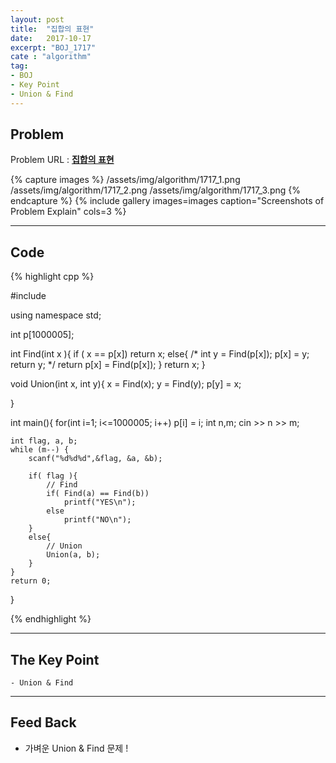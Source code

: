 ```yaml
---
layout: post
title:  "집합의 표현"
date:   2017-10-17
excerpt: "BOJ_1717"
cate : "algorithm"
tag:
- BOJ
- Key Point
- Union & Find
---
```


## Problem
Problem URL : **[집합의 표현](https://www.acmicpc.net/problem/1717)**

{% capture images %}
    /assets/img/algorithm/1717_1.png
    /assets/img/algorithm/1717_2.png
    /assets/img/algorithm/1717_3.png
{% endcapture %}
{% include gallery images=images caption="Screenshots of Problem Explain" cols=3 %}

---

## Code
{% highlight cpp %}

#include<iostream>

using namespace std;

int p[1000005];

int Find(int x ){
    if ( x == p[x])
        return x;
    else{
        /*
         int y = Find(p[x]);
         p[x] = y;
         return y;
         */
        return p[x] = Find(p[x]);
    }
    return x;
}

void Union(int x, int y){
    x = Find(x);
    y = Find(y);
    p[y] = x;
    
}

int main(){
    for(int i=1; i<=1000005; i++)
        p[i] = i;
    int n,m;
    cin >> n >> m;
    
    int flag, a, b;
    while (m--) {
        scanf("%d%d%d",&flag, &a, &b);
        
        if( flag ){
            // Find
            if( Find(a) == Find(b))
                printf("YES\n");
            else
                printf("NO\n");
        }
        else{
            // Union
            Union(a, b);
        }
    }
    return 0;
}


{% endhighlight %}

---

## The Key Point
    - Union & Find



---


## Feed Back 
* 가벼운 Union & Find 문제 !
